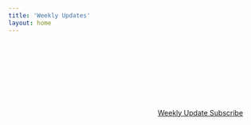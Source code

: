 ```yaml
---
title: 'Weekly Updates'
layout: home
---
```


<a href="{{ site.feed.path | default: 'feed.xml' | absolute_url }}">
    <svg class="svg-icon orange">
    <use xlink:href="{{ 'assets/minima-social-icons.svg#rss' | relative_url }}"></use>
    </svg><span>Weekly Update Subscribe</span>
</a>
